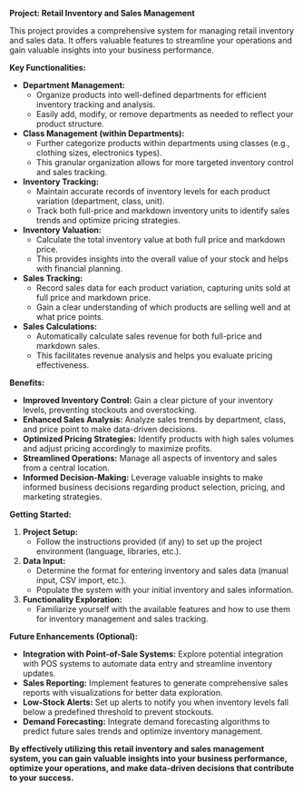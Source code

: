 **Project: Retail Inventory and Sales Management**

This project provides a comprehensive system for managing retail inventory and sales data. It offers valuable features to streamline your operations and gain valuable insights into your business performance.

**Key Functionalities:**

* **Department Management:**
    - Organize products into well-defined departments for efficient inventory tracking and analysis.
    - Easily add, modify, or remove departments as needed to reflect your product structure.
* **Class Management (within Departments):**
    - Further categorize products within departments using classes (e.g., clothing sizes, electronics types).
    - This granular organization allows for more targeted inventory control and sales tracking.
* **Inventory Tracking:**
    - Maintain accurate records of inventory levels for each product variation (department, class, unit).
    - Track both full-price and markdown inventory units to identify sales trends and optimize pricing strategies.
* **Inventory Valuation:**
    - Calculate the total inventory value at both full price and markdown price.
    - This provides insights into the overall value of your stock and helps with financial planning.
* **Sales Tracking:**
    - Record sales data for each product variation, capturing units sold at full price and markdown price.
    - Gain a clear understanding of which products are selling well and at what price points.
* **Sales Calculations:**
    - Automatically calculate sales revenue for both full-price and markdown sales.
    - This facilitates revenue analysis and helps you evaluate pricing effectiveness.

**Benefits:**

* **Improved Inventory Control:** Gain a clear picture of your inventory levels, preventing stockouts and overstocking.
* **Enhanced Sales Analysis:** Analyze sales trends by department, class, and price point to make data-driven decisions.
* **Optimized Pricing Strategies:** Identify products with high sales volumes and adjust pricing accordingly to maximize profits.
* **Streamlined Operations:** Manage all aspects of inventory and sales from a central location.
* **Informed Decision-Making:** Leverage valuable insights to make informed business decisions regarding product selection, pricing, and marketing strategies.

**Getting Started:**

1. **Project Setup:**
    - Follow the instructions provided (if any) to set up the project environment (language, libraries, etc.).
2. **Data Input:**
    - Determine the format for entering inventory and sales data (manual input, CSV import, etc.).
    - Populate the system with your initial inventory and sales information.
3. **Functionality Exploration:**
    - Familiarize yourself with the available features and how to use them for inventory management and sales tracking.

**Future Enhancements (Optional):**

* **Integration with Point-of-Sale Systems:** Explore potential integration with POS systems to automate data entry and streamline inventory updates.
* **Sales Reporting:** Implement features to generate comprehensive sales reports with visualizations for better data exploration.
* **Low-Stock Alerts:** Set up alerts to notify you when inventory levels fall below a predefined threshold to prevent stockouts.
* **Demand Forecasting:** Integrate demand forecasting algorithms to predict future sales trends and optimize inventory management.

**By effectively utilizing this retail inventory and sales management system, you can gain valuable insights into your business performance, optimize your operations, and make data-driven decisions that contribute to your success.**
